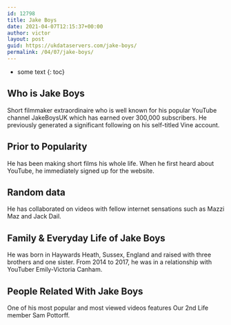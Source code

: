 ```yaml
---
id: 12798
title: Jake Boys
date: 2021-04-07T12:15:37+00:00
author: victor
layout: post
guid: https://ukdataservers.com/jake-boys/
permalink: /04/07/jake-boys/
---
```


* some text
{: toc}


## Who is Jake Boys



Short filmmaker extraordinaire who is well known for his popular YouTube channel JakeBoysUK which has earned over 300,000 subscribers. He previously generated a significant following on his self-titled Vine account. 

                
                
                
## Prior to Popularity



He has been making short films his whole life. When he first heard about YouTube, he immediately signed up for the website.

                
                
                
## Random data



He has collaborated on videos with fellow internet sensations such as Mazzi Maz and Jack Dail.

                
                
                
## Family & Everyday Life of Jake Boys



He was born in Haywards Heath, Sussex, England and raised with three brothers and one sister. From 2014 to 2017, he was in a relationship with YouTuber Emily-Victoria Canham.

                
                
                
## People Related With Jake Boys



One of his most popular and most viewed videos features Our 2nd Life member Sam Pottorff.

                
              
            
          
          
          